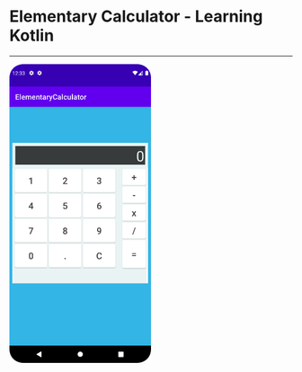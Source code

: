# Elementary Calculator - Learning Kotlin
<hr>
<img width="50%" height="50%" src="https://github.com/alvessss/ElementaryCalculator/blob/master/Screenshot_20220707_003400.png"/>